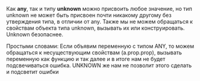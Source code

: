 Как **any**, так и типу **unknown** можно присвоить любое значение, но тип unknown не может быть присвоен почти никакому другому без утверждения типа, в отличии от any. Также мы не можем обращаться к свойствам объекта типа unknown, вызывать их или конструировать. Unknown безопаснее.

Простыми словами:
Если объявим переменную с типом ANY, то можем обращаться к несуществующим свойствам (a.prop.prop), вызывать переменную как функцию и так далее и в итоге нам не будет подсвечиваться ошибка. UNKNOWN же нам не позволит этого сделать и подсветит ошибки